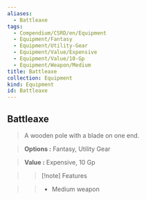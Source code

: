 ```yaml
---
aliases:
  - Battleaxe
tags:
  - Compendium/CSRD/en/Equipment
  - Equipment/Fantasy
  - Equipment/Utility-Gear
  - Equipment/Value/Expensive
  - Equipment/Value/10-Gp
  - Equipment/Weapon/Medium
title: Battleaxe
collection: Equipment
kind: Equipment
id: Battleaxe
---
```

## Battleaxe    
    
>A wooden pole with a blade on one end.    
> **Options :** Fantasy, Utility Gear    
> **Value :** Expensive, 10 Gp    
>>[!note] Features    
>> - Medium weapon
